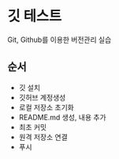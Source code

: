 # 깃 테스트
Git, Github를 이용한 버전관리 실습

## 순서
- 깃 설치
- 깃허브 계정생성
- 로컬 저장소 초기화
- README.md 생성, 내용 추가
- 최초 커밋
- 원격 저장소 연결
- 푸시
